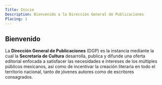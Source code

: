 ```yaml
---
Title: Inicio
Description: Bienvenido a la Dirección General de Publicaciones
Placing: 1
---
```


## Bienvenido

La **Dirección General de Publicaciones** (DGP) es la instancia mediante la cual la **Secretaría de Cultura** desarrolla, publica y difunde una oferta editorial enfocada a satisfacer las necesidades e intereses de los múltiples públicos mexicanos, así como de incentivar la creación literaria en todo el territorio nacional, tanto de jóvenes autores como de escritores consagrados.

